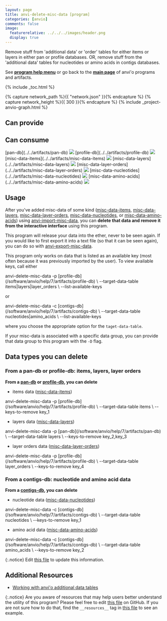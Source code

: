 ```yaml
---
layout: page
title: anvi-delete-misc-data [program]
categories: [anvio]
comments: false
image:
  featurerelative: ../../../images/header.png
  display: true
---
```


Remove stuff from &#x27;additional data&#x27; or &#x27;order&#x27; tables for either items or layers in either pan or profile databases. OR, remove stuff from the &#x27;additional data&#x27; tables for nucleotides or amino acids in contigs databases.

See **[program help menu](../../../../vignette#anvi-delete-misc-data)** or go back to the **[main page](../../)** of anvi'o programs and artifacts.


{% include _toc.html %}
<div id="svg" class="subnetwork"></div>
{% capture network_path %}{{ "network.json" }}{% endcapture %}
{% capture network_height %}{{ 300 }}{% endcapture %}
{% include _project-anvio-graph.html %}


## Can provide

<p style="text-align: left" markdown="1"></p>

## Can consume

<p style="text-align: left" markdown="1"><span class="artifact-r">[pan-db](../../artifacts/pan-db) <img src="../../images/icons/DB.png" class="artifact-icon-mini" /></span> <span class="artifact-r">[profile-db](../../artifacts/profile-db) <img src="../../images/icons/DB.png" class="artifact-icon-mini" /></span> <span class="artifact-r">[misc-data-items](../../artifacts/misc-data-items) <img src="../../images/icons/CONCEPT.png" class="artifact-icon-mini" /></span> <span class="artifact-r">[misc-data-layers](../../artifacts/misc-data-layers) <img src="../../images/icons/CONCEPT.png" class="artifact-icon-mini" /></span> <span class="artifact-r">[misc-data-layer-orders](../../artifacts/misc-data-layer-orders) <img src="../../images/icons/CONCEPT.png" class="artifact-icon-mini" /></span> <span class="artifact-r">[misc-data-nucleotides](../../artifacts/misc-data-nucleotides) <img src="../../images/icons/CONCEPT.png" class="artifact-icon-mini" /></span> <span class="artifact-r">[misc-data-amino-acids](../../artifacts/misc-data-amino-acids) <img src="../../images/icons/CONCEPT.png" class="artifact-icon-mini" /></span></p>

## Usage


After you've added misc-data of some kind (<span class="artifact-n">[misc-data-items](/software/anvio/help/7/artifacts/misc-data-items)</span>, <span class="artifact-n">[misc-data-layers](/software/anvio/help/7/artifacts/misc-data-layers)</span>, <span class="artifact-n">[misc-data-layer-orders](/software/anvio/help/7/artifacts/misc-data-layer-orders)</span>, <span class="artifact-n">[misc-data-nucleotides](/software/anvio/help/7/artifacts/misc-data-nucleotides)</span>, or <span class="artifact-n">[misc-data-amino-acids](/software/anvio/help/7/artifacts/misc-data-amino-acids)</span>) using <span class="artifact-n">[anvi-import-misc-data](/software/anvio/help/7/programs/anvi-import-misc-data)</span>, you can **delete that data and remove it from the interactive interface** using this program. 

This program will release your data into the ether, never to be seen again. If you would like to first export it into a text file (so that it can be seen again), you can do so with <span class="artifact-n">[anvi-export-misc-data](/software/anvio/help/7/programs/anvi-export-misc-data)</span>. 

This program only works on data that is listed as an available key (most often because it was previously imported by the user). To view available keys, call either

<div class="codeblock" markdown="1">
anvi&#45;delete&#45;misc&#45;data &#45;p <span class="artifact&#45;n">[profile&#45;db](/software/anvio/help/7/artifacts/profile&#45;db)</span> \
                      &#45;&#45;target&#45;data&#45;table items|layers|layer_orders \
                      &#45;&#45;list&#45;available&#45;keys
</div>

or 

<div class="codeblock" markdown="1">
anvi&#45;delete&#45;misc&#45;data &#45;c <span class="artifact&#45;n">[contigs&#45;db](/software/anvio/help/7/artifacts/contigs&#45;db)</span> \
                      &#45;&#45;target&#45;data&#45;table nucleotides|amino_acids \
                      &#45;&#45;list&#45;available&#45;keys
</div>

where you choose the appropriate option for the `taget-data-table`. 

If your misc-data is associated with a specific data group, you can provide that data group to this program with the `-D` flag. 

## Data types you can delete 

### From a pan-db or profile-db: items, layers, layer orders

**From a <span class="artifact-n">[pan-db](/software/anvio/help/7/artifacts/pan-db)</span> or <span class="artifact-n">[profile-db](/software/anvio/help/7/artifacts/profile-db)</span>, you can delete**

- items data (<span class="artifact-n">[misc-data-items](/software/anvio/help/7/artifacts/misc-data-items)</span>) 

<div class="codeblock" markdown="1">
anvi&#45;delete&#45;misc&#45;data &#45;p <span class="artifact&#45;n">[profile&#45;db](/software/anvio/help/7/artifacts/profile&#45;db)</span> \
                      &#45;&#45;target&#45;data&#45;table items \
                      &#45;&#45;keys&#45;to&#45;remove key_1
</div>

- layers data (<span class="artifact-n">[misc-data-layers](/software/anvio/help/7/artifacts/misc-data-layers)</span>)

<div class="codeblock" markdown="1">
anvi&#45;delete&#45;misc&#45;data &#45;p <span class="artifact&#45;n">[pan&#45;db](/software/anvio/help/7/artifacts/pan&#45;db)</span> \
                      &#45;&#45;target&#45;data&#45;table layers \
                      &#45;&#45;keys&#45;to&#45;remove key_2,key_3
</div>

- layer orders data (<span class="artifact-n">[misc-data-layer-orders](/software/anvio/help/7/artifacts/misc-data-layer-orders)</span>)

<div class="codeblock" markdown="1">
anvi&#45;delete&#45;misc&#45;data &#45;p <span class="artifact&#45;n">[profile&#45;db](/software/anvio/help/7/artifacts/profile&#45;db)</span> \
                      &#45;&#45;target&#45;data&#45;table layer_orders \
                      &#45;&#45;keys&#45;to&#45;remove key_4
</div>

### From a contigs-db: nucleotide and amino acid data

**From a <span class="artifact-n">[contigs-db](/software/anvio/help/7/artifacts/contigs-db)</span>, you can delete**

- nucleotide data (<span class="artifact-n">[misc-data-nucleotides](/software/anvio/help/7/artifacts/misc-data-nucleotides)</span>)

<div class="codeblock" markdown="1">
anvi&#45;delete&#45;misc&#45;data &#45;c <span class="artifact&#45;n">[contigs&#45;db](/software/anvio/help/7/artifacts/contigs&#45;db)</span> \
                      &#45;&#45;target&#45;data&#45;table nucleotides \
                      &#45;&#45;keys&#45;to&#45;remove key_1
</div>

- amino acid data (<span class="artifact-n">[misc-data-amino-acids](/software/anvio/help/7/artifacts/misc-data-amino-acids)</span>)

<div class="codeblock" markdown="1">
anvi&#45;delete&#45;misc&#45;data &#45;c <span class="artifact&#45;n">[contigs&#45;db](/software/anvio/help/7/artifacts/contigs&#45;db)</span> \
                      &#45;&#45;target&#45;data&#45;table amino_acids \
                      &#45;&#45;keys&#45;to&#45;remove key_2
</div>


{:.notice}
Edit [this file](https://github.com/merenlab/anvio/tree/master/anvio/docs/programs/anvi-delete-misc-data.md) to update this information.


## Additional Resources


* [Working with anvi&#x27;o additional data tables](http://merenlab.org/2017/12/11/additional-data-tables/#views-items-layers-orders-some-anvio-terminology)


{:.notice}
Are you aware of resources that may help users better understand the utility of this program? Please feel free to edit [this file](https://github.com/merenlab/anvio/tree/master/bin/anvi-delete-misc-data) on GitHub. If you are not sure how to do that, find the `__resources__` tag in [this file](https://github.com/merenlab/anvio/blob/master/bin/anvi-interactive) to see an example.
